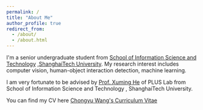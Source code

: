 ```yaml
---
permalink: /
title: "About Me"
author_profile: true
redirect_from: 
  - /about/
  - /about.html
---
```


I'm a senior undergraduate student from [School of Information Science and Technology](https://sist.shanghaitech.edu.cn/) ,[ShanghaiTech University](https://www.shanghaitech.edu.cn/eng/). My research interest includes computer vision, human-object interaction detection, machine learning.

I am very fortunate to be advised by [Prof. Xuming He](https://faculty.sist.shanghaitech.edu.cn/faculty/hexm/index.html) of PLUS Lab from School of Information Science and Technology , ShanghaiTech University. 

You can find my CV here [Chongyu Wang's Curriculum Vitae](../assets/CV.pdf)


